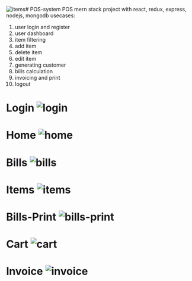 ![items](https://github.com/apel1151/POS-system/assets/77063289/7409e6a6-44da-43d3-b34b-0e1cce9907f8)# POS-system
POS mern stack project with react, redux, express, nodejs, mongodb
usecases:
1. user login and register
2. user dashboard
3. item filtering
4. add item
5. delete item
6. edit item
7. generating customer
8. bills calculation
9. invoicing and print
10. logout

# Login ![login](https://github.com/apel1151/POS-system/assets/77063289/b9258d9b-ac3f-47aa-bdb8-474b83700807)
# Home ![home](https://github.com/apel1151/POS-system/assets/77063289/63fcc6d2-6fd2-43b4-b186-3a1608b22c50)
# Bills ![bills](https://github.com/apel1151/POS-system/assets/77063289/b9b99eec-244c-4221-8344-dd8fd640c563)
# Items ![items](https://github.com/apel1151/POS-system/assets/77063289/fedb1d6c-4c6d-4590-a3f0-0eab1fcca317)
# Bills-Print ![bills-print](https://github.com/apel1151/POS-system/assets/77063289/4bca9553-290f-414e-ae90-70aa4ef3741d)
# Cart ![cart](https://github.com/apel1151/POS-system/assets/77063289/cce39414-9835-4d8a-80f6-b58db3ad07b3)
# Invoice ![invoice](https://github.com/apel1151/POS-system/assets/77063289/6fee31be-dde8-4033-bfcd-fea1ef6e5fb5)








